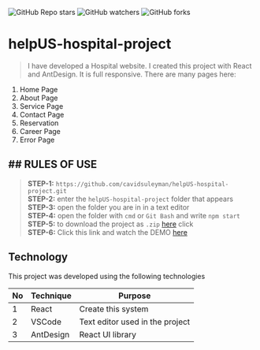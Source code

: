 ![GitHub Repo stars](https://img.shields.io/github/stars/cavidsuleyman/helpUS-hospital-project?style=for-the-badge)
![GitHub watchers](https://img.shields.io/github/watchers/cavidsuleyman/helpUS-hospital-project?style=for-the-badge)
![GitHub forks](https://img.shields.io/github/forks/cavidsuleyman/helpUS-hospital-project?style=for-the-badge)

# helpUS-hospital-project

>I have developed a Hospital website. I created this project with React and AntDesign. It is full responsive. There are many pages here: 
  1. Home Page
  2. About Page
  3. Service Page
  4. Contact Page
  5. Reservation
  6. Career Page
  7. Error Page

## ## RULES OF USE

> **STEP-1:** `https://github.com/cavidsuleyman/helpUS-hospital-project.git` <br/>
> **STEP-2:**  enter the `helpUS-hospital-project` folder that appears <br/>
> **STEP-3:**  open the folder you are in in a text editor <br/>
> **STEP-4:**  open the folder with `cmd` or `Git Bash` and write `npm start` <br/>
> **STEP-5:**  to download the project as `.zip`  [here](https://github.com/cavidsuleyman/helpUS-hospital-project/archive/refs/heads/master.zip) click <br/>
> **STEP-6:**  Click this link and watch the DEMO [here](https://helpus-hospital.surge.sh/) <br/>


## Technology

This project was developed using the following technologies

| No | Technique | Purpose |
| - | ---------- | --------------------- |
| 1 | React | Create this system |
| 2 | VSCode | Text editor used in the project |
| 3 | AntDesign | React UI library |
